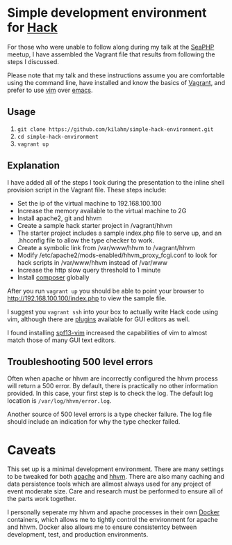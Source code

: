 # Simple development environment for [Hack](www.hacklang.org)

For those who were unable to follow along during my talk at the [SeaPHP](http://www.meetup.com/seaphp/events/219969983/) meetup, I have assembled the Vagrant file that results from following the steps I discussed.

Please note that my talk and these instructions assume you are comfortable using the command line, have installed and know the basics of [Vagrant](https://www.vagrantup.com/), and prefer to use [vim](http://www.vim.org/) over [emacs](http://www.gnu.org/software/emacs/).

## Usage

1. `git clone https://github.com/kilahm/simple-hack-environment.git`
2. `cd simple-hack-environment`
3. `vagrant up`

## Explanation

I have added all of the steps I took during the presentation to the inline shell provision script in the Vagrant file.  These steps include:

* Set the ip of the virtual machine to 192.168.100.100
* Increase  the memory available to the virtual machine to 2G
* Install apache2, git and hhvm
* Create a sample hack starter project in /vagrant/hhvm
 * The starter project includes a sample index.php file to serve up, and an .hhconfig file to allow the type checker to work.
* Create a symbolic link from /var/www/hhvm to /vagrant/hhvm
* Modify /etc/apache2/mods-enabled/hhvm_proxy_fcgi.conf to look for hack scripts in /var/www/hhvm instead of /var/www
* Increase the http slow query threshold to 1 minute
* Install [composer](https://getcomposer.org/) globally

After you run `vagrant up` you should be able to point your browser to http://192.168.100.100/index.php to view the sample file.

I suggest you `vagrant ssh` into your box to actually write Hack code using vim, although there are [plugins](https://github.com/facebook/hhvm/wiki/Hack%20Editor%20Plugins) available for GUI editors as well.

I found installing [spf13-vim](http://vim.spf13.com/) increased the capabilities of vim to almost match those of many GUI text editors.

## Troubleshooting 500 level errors

Often when apache or hhvm are incorrectly configured the hhvm process will return a 500 error.  By default, there is practically no other information provided.  In this case, your first step is to check the log.  The default log location is `/var/log/hhvm/error.log`.

Another source of 500 level errors is a type checker failure.  The log file should include an indication for why the type checker failed.

# Caveats

This set up is a minimal development environment.  There are many settings to be tweaked for both [apache](http://httpd.apache.org/docs/2.4/configuring.html) and [hhvm](https://github.com/facebook/hhvm/wiki/INI-Settings).  There are also many caching and data persistence tools which are allmost always used for any project of event moderate size.  Care and research must be performed to ensure all of the parts work together.

I personally seperate my hhvm and apache processes in their own [Docker](https://www.docker.com/) containers, which allows me to tightly control the environment for apache and hhvm. Docker also allows me to ensure consistentcy between development, test, and production environments.

